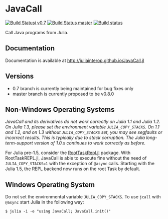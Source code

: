# JavaCall

[![Build Statusi v0.7](https://travis-ci.com/JuliaInterop/JavaCall.jl.png?branch=v0.7)](https://travis-ci.com/github/JuliaInterop/JavaCall.jl)
[![Build Status master](https://travis-ci.com/JuliaInterop/JavaCall.jl.svg)](https://travis-ci.com/github/JuliaInterop/JavaCall.jl)
[![Build status](https://ci.appveyor.com/api/projects/status/qeu6ul9o9s6t5tiw?svg=true)](https://ci.appveyor.com/project/aviks/javacall-jl-6c24s)


Call Java programs from Julia.

## Documentation

Documentation is available at http://juliainterop.github.io/JavaCall.jl

## Versions

* 0.7 branch is currently being maintained for bug fixes only
* master branch is currently proposed to be v0.8.0

## Non-Windows Operating Systems

_JavaCall and its derivatives do not work correctly on Julia 1.1 and Julia 1.2. On Julia 1.3, please set the environment variable `JULIA_COPY_STACKS`. On 1.1 and 1.2, and on 1.3 without `JULIA_COPY_STACKS` set, you may see segfaults or incorrect results. This is typically due to stack corruption. The Julia long-term-support version of 1.0.x continues to work correctly as before._

For Julia pre-1.5, consider the [RootTaskRepl.jl](https://github.com/mkitti/RootTaskREPL.jl) package. With RootTaskREPL.jl, JavaCall is able to execute fine without the need of `JULIA_COPY_STACKS=1` with the exception of `@async` calls. Starting with the Julia 1.5, the REPL backend now runs on the root Task by default.

## Windows Operating System

Do not set the environmental variable `JULIA_COPY_STACKS`. To use `jcall` with `@async` start Julia in the following way:

```
$ julia -i -e "using JavaCall; JavaCall.init()"
```
